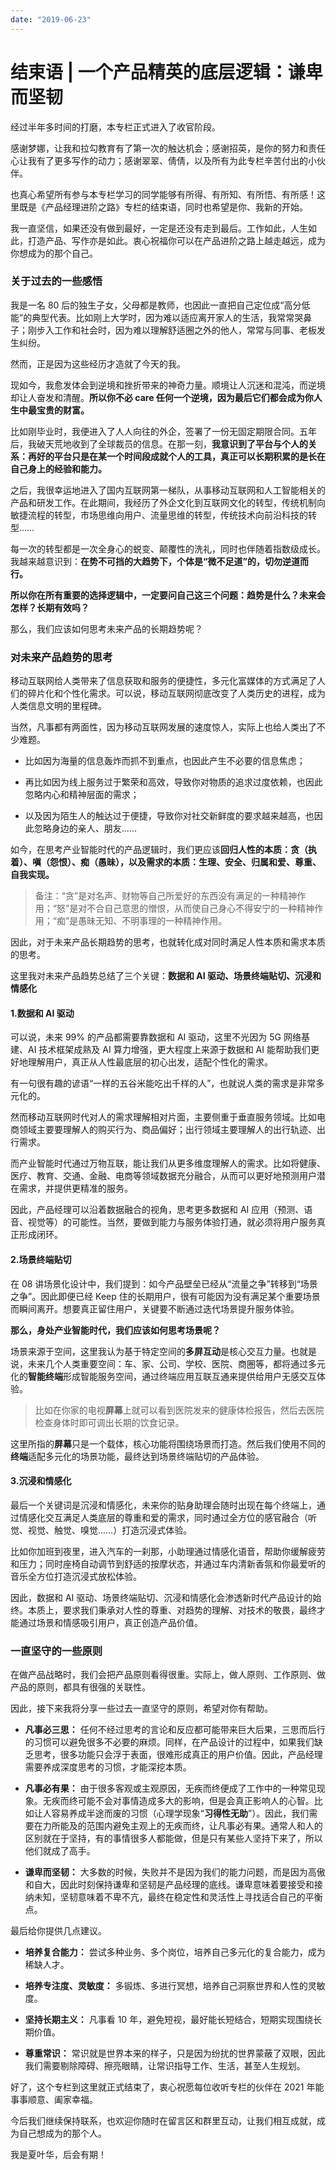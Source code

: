 ```yaml
---
date: "2019-06-23"
---  
```

      
# 结束语 | 一个产品精英的底层逻辑：谦卑而坚韧
经过半年多时间的打磨，本专栏正式进入了收官阶段。

感谢梦娜，让我和拉勾教育有了第一次的触达机会；感谢招英，是你的努力和责任心让我有了更多写作的动力；感谢翠翠、倩倩，以及所有为此专栏辛苦付出的小伙伴。

也真心希望所有参与本专栏学习的同学能够有所得、有所知、有所悟、有所感！这里既是《产品经理进阶之路》专栏的结束语，同时也希望是你、我新的开始。

我一直坚信，如果还没有做到最好，一定是还没有走到最后。工作如此，人生如此，打造产品、写作亦是如此。衷心祝福你可以在产品进阶之路上越走越远，成为你想成为的那个自己。

### 关于过去的一些感悟

我是一名 80 后的独生子女，父母都是教师，也因此一直把自己定位成“高分低能”的典型代表。比如刚上大学时，因为难以适应离开家人的生活，我常常哭鼻子；刚步入工作和社会时，因为难以理解舒适圈之外的他人，常常与同事、老板发生纠纷。

然而，正是因为这些经历才造就了今天的我。

现如今，我愈发体会到逆境和挫折带来的神奇力量。顺境让人沉迷和混沌，而逆境却让人奋发和清醒。**所以你不必 care 任何一个逆境，因为最后它们都会成为你人生中最宝贵的财富。**

比如刚毕业时，我便进入了人人向往的外企，签署了一份无固定期限合同。五年后，我破天荒地收到了全球裁员的信息。在那一刻，**我意识到了平台与个人的关系：再好的平台只是在某一个时间段成就个人的工具，真正可以长期积累的是长在自己身上的经验和能力。**

之后，我很幸运地进入了国内互联网第一梯队，从事移动互联网和人工智能相关的产品和研发工作。在此期间，我经历了外企文化到互联网文化的转型，传统机制向敏捷流程的转型，市场思维向用户、流量思维的转型，传统技术向前沿科技的转型……

每一次的转型都是一次全身心的蜕变、颠覆性的洗礼，同时也伴随着指数级成长。我越来越意识到：**在势不可挡的大趋势下，个体是“微不足道”的，切勿逆道而行。**

**所以你在所有重要的选择逻辑中，一定要问自己这三个问题：趋势是什么？未来会怎样？长期有效吗？**

那么，我们应该如何思考未来产品的长期趋势呢？

### 对未来产品趋势的思考

移动互联网给人类带来了信息获取和服务的便捷性，多元化富媒体的方式满足了人们的碎片化和个性化需求。可以说，移动互联网彻底改变了人类历史的进程，成为人类信息文明的里程碑。

当然，凡事都有两面性，因为移动互联网发展的速度惊人，实际上也给人类出了不少难题。

* 比如因为海量的信息轰炸而抓不到重点，也因此产生不必要的信息焦虑；

* 再比如因为线上服务过于繁荣和高效，导致你对物质的追求过度依赖，也因此忽略内心和精神层面的需求；

* 以及因为陌生人的触达过于便捷，导致你对社交新鲜度的要求越来越高，也因此忽略身边的亲人、朋友……

如今，在思考产业智能时代的产品逻辑时，我们更应该**回归人性的本质：贪（执着）、嗔（怨恨）、痴（愚昧），以及需求的本质：生理、安全、归属和爱、尊重、自我实现。**

> 备注：“贪”是对名声、财物等自己所爱好的东西没有满足的一种精神作用；“怒”是对不合自己意思的憎恨，从而使自己身心不得安宁的一种精神作用；“痴”是愚昧无知、不明事理的一种精神作用。

因此，对于未来产品长期趋势的思考，也就转化成对同时满足人性本质和需求本质的思考。

这里我对未来产品趋势总结了三个关键：**数据和 AI 驱动、场景终端贴切、沉浸和情感化**

#### 1.数据和 AI 驱动

可以说，未来 99\% 的产品都需要靠数据和 AI 驱动，这里不光因为 5G 网络基建、AI 技术框架成熟及 AI 算力增强，更大程度上来源于数据和 AI 能帮助我们更好地理解用户，真正从人性最底层的初心出发，适配个性化的需求。

有一句很有趣的谚语“一样的五谷米能吃出千样的人”，也就说人类的需求是非常多元化的。

然而移动互联网时代对人的需求理解相对片面，主要侧重于垂直服务领域。比如电商领域主要要理解人的购买行为、商品偏好；出行领域主要理解人的出行轨迹、出行需求。

而产业智能时代通过万物互联，能让我们从更多维度理解人的需求。比如将健康、医疗、教育、交通、金融、电商等领域数据充分融合，从而可以更好地预测用户潜在需求，并提供更精准的服务。

因此，产品经理可以沿着数据融合的视角，思考更多数据和 AI 应用（预测、语音、视觉等）的可能性。当然，要做到能力与服务体验打通，就必须将用户服务真正形成闭环。

#### 2.场景终端贴切

在 08 讲场景化设计中，我们提到：如今产品壁垒已经从“流量之争”转移到“场景之争”。因此即便已经 Keep 住的长期用户，很有可能因为没有满足某个重要场景而瞬间离开。想要真正留住用户，关键要不断通过迭代场景提升服务体验。

**那么，身处产业智能时代，我们应该如何思考场景呢？**

场景来源于空间，这里我认为基于特定空间的**多屏互动**是核心交互力量。也就是说，未来几个人类重要空间：车、家、公司、学校、医院、商圈等，都将通过多元化的**智能终端**形成智能服务空间，通过终端应用互联互通来提供给用户无感交互体验。

> 比如在你家的电视**屏幕**上就可以看到医院发来的健康体检报告，然后去医院检查身体时即可调出长期的饮食记录。

这里所指的**屏幕**只是一个载体，核心功能将围绕场景而打造。然后我们使用不同的**终端**适配多元化的场景功能，最终达到场景终端贴切的产品体验。

#### 3.沉浸和情感化

最后一个关键词是沉浸和情感化，未来你的贴身助理会随时出现在每个终端上，通过情感化交互满足人类底层的尊重和爱的需求，同时通过全方位的感官融合（听觉、视觉、触觉、嗅觉……）打造沉浸式体验。

比如你加班到夜里，进入汽车的一刹那，小助理通过情感化语音，帮助你缓解疲劳和压力；同时座椅自动调节到舒适的按摩状态，并通过车内清新香氛和你最爱听的音乐全方位打造沉浸式放松体验。

因此，数据和 AI 驱动、场景终端贴切、沉浸和情感化会渗透新时代产品设计的始终。本质上，要求我们秉承对人性的尊重、对趋势的理解、对技术的敬畏，最终才能通过场景和情感吸引用户，真正创造产品价值。

### 一直坚守的一些原则

在做产品战略时，我们会把产品原则看得很重。实际上，做人原则、工作原则、做产品的原则，都具有很强的关联性。

因此，接下来我将分享一些过去一直坚守的原则，希望对你有帮助。

* **凡事必三思：** 任何不经过思考的言论和反应都可能带来巨大后果，三思而后行的习惯可以避免很多不必要的麻烦。同样，在产品设计的过程中，如果我们缺乏思考，很多功能只会浮于表面，很难形成真正的用户价值。因此，产品经理需要养成深度思考的习惯，才能深挖本质。

* **凡事必有果：** 由于很多客观或主观原因，无疾而终便成了工作中的一种常见现象。无疾而终可能不会对事情造成多大的影响，但是会真正影响人的心智。比如让人容易养成半途而废的习惯（心理学现象“**习得性无助**”）。因此，我们需要在力所能及的范围内避免主观上的无疾而终，让凡事必有果。通常人和人的区别就在于坚持，有的事情很多人都能做，但是只有某些人坚持下来了，所以他们就成了高手。

* **谦卑而坚韧：** 大多数的时候，失败并不是因为我们的能力问题，而是因为高傲和自大，因此时刻保持谦卑和坚韧是产品经理的底线。谦卑意味着要接受和接纳未知，坚韧意味着不卑不亢，最终在稳定性和灵活性上寻找适合自己的平衡点。

最后给你提供几点建议。

* **培养复合能力：** 尝试多种业务、多个岗位，培养自己多元化的复合能力，成为稀缺人才。

* **培养专注度、灵敏度：** 多锻炼、多进行冥想，培养自己洞察世界和人性的灵敏度。

* **坚持长期主义：** 凡事看 10 年，避免短视，最好能长短结合，短期实现围绕长期价值。

* **尊重常识：** 常识就是世界本来的样子，只是因为纷扰的世界蒙蔽了双眼，因此我们需要剔除障碍、擦亮眼睛，让常识指导工作、生活，甚至人生规划。

好了，这个专栏到这里就正式结束了，衷心祝愿每位收听专栏的伙伴在 2021 年能事事顺意、阖家幸福。

今后我们继续保持联系，也欢迎你随时在留言区和群里互动，让我们相互成就，成为自己想成为的那个人。

我是夏叶华，后会有期！